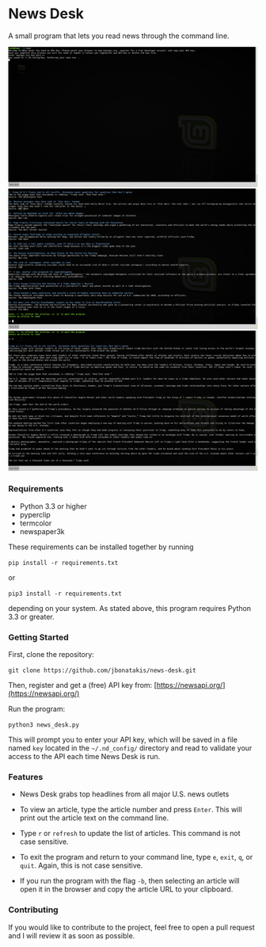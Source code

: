 # News Desk

A small program that lets you read news through the command line.

![news-desk](https://raw.githubusercontent.com/jbonatakis/news-desk/master/images/news-desk-6-9-2018-1.png)
![news-desk](https://raw.githubusercontent.com/jbonatakis/news-desk/master/images/news-desk-6-9-2018-2.png)
![news-desk](https://raw.githubusercontent.com/jbonatakis/news-desk/master/images/news-desk-6-9-2018-3.png)


### Requirements

* Python 3.3 or higher
* pyperclip 
* termcolor
* newspaper3k

These requirements can be installed together by running 

`pip install -r requirements.txt`

or 

`pip3 install -r requirements.txt` 

depending on your system. As stated above, this program requires Python 3.3 or greater.

### Getting Started

First, clone the repository:

`git clone https://github.com/jbonatakis/news-desk.git`

Then, register and get a (free) API key from: [https://newsapi.org/](https://newsapi.org/)

Run the program:

`python3 news_desk.py`

This will prompt you to enter your API key, which will be saved in a file named `key` located in the `~/.nd_config/` directory and read to validate your access to the API each time News Desk is run.

### Features

* News Desk grabs top headlines from all major U.S. news outlets
* To view an article, type the article number and press `Enter`. This will print out the article text on the command line.
* Type `r` or `refresh` to update the list of articles. This command is not case sensitive.
* To exit the program and return to your command line, type `e`, `exit`, `q`, or `quit`. Again, this is not case sensitive.

* If you run the program with the flag `-b`, then selecting an article will open it in the browser and copy the article URL to your clipboard.

### Contributing

If you would like to contribute to the project, feel free to open a pull request and I will review it as soon as possible.
